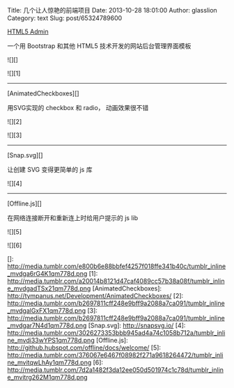 Title: 几个让人惊艳的前端项目
Date: 2013-10-28 18:01:00
Author: glasslion
Category: text
Slug: post/65324789600

[HTML5 Admin][]

</p>

一个用 Bootstrap 和其他 HTML5 技术开发的网站后台管理界面模板

</p>

![][]

</p>

![][1]

</p>

* * * * *

</p>

[AnimatedCheckboxes][]

</p>

用SVG实现的 checkbox 和 radio， 动画效果很不错

</p>

![][2]

</p>

![][3]

</p>

* * * * *

</p>

[Snap.svg][]

</p>

让创建 SVG 变得更简单的 js 库

</p>

![][4]

</p>

* * * * *

</p>

[Offline.js][]

</p>

在网络连接断开和重新连上时给用户提示的 js lib

</p>

![][5]

</p>

![][6]

</p>

  [HTML5 Admin]: http://www.html5admin.com/
  []: http://media.tumblr.com/e800b6e88bbfef4257f018ffe341b40c/tumblr_inline_mvdga6rG4K1qm778d.png
  [1]: http://media.tumblr.com/a20014b8121d47caf4089cc57b38a08f/tumblr_inline_mvdgadTSx21qm778d.png
  [AnimatedCheckboxes]: http://tympanus.net/Development/AnimatedCheckboxes/
  [2]: http://media.tumblr.com/b2697811cff248e9bff9a2088a7ca091/tumblr_inline_mvdgalGxFX1qm778d.png
  [3]: http://media.tumblr.com/b2697811cff248e9bff9a2088a7ca091/tumblr_inline_mvdgar7N4d1qm778d.png
  [Snap.svg]: http://snapsvg.io/
  [4]: http://media.tumblr.com/3026273353bbb945ad4a74c1058b712a/tumblr_inline_mvdi33wYPS1qm778d.png
  [Offline.js]: http://github.hubspot.com/offline/docs/welcome/
  [5]: http://media.tumblr.com/376067e6467f08982f271a9618264472/tumblr_inline_mvitqwLhAy1qm778d.png
  [6]: http://media.tumblr.com/7d2a1482f3da12ee050d501974c1c78d/tumblr_inline_mvitrg262M1qm778d.png
